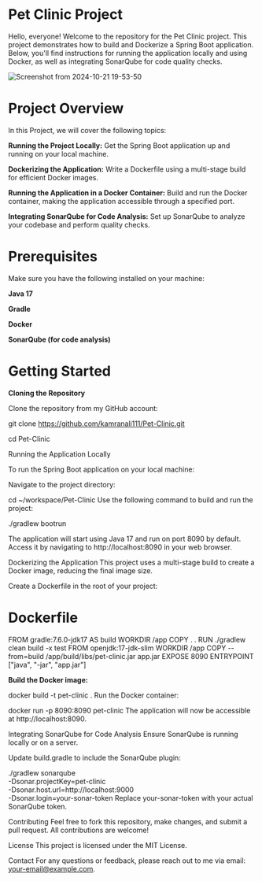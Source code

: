 # Pet Clinic Project

Hello, everyone! Welcome to the repository for the Pet Clinic project. This project demonstrates how to build and Dockerize a Spring Boot application. Below, you'll find instructions for running the application locally and using Docker, as well as integrating SonarQube for code quality checks.

![Screenshot from 2024-10-21 19-53-50](https://github.com/user-attachments/assets/277f6a4c-b65d-4d4a-8137-ca1f6cc07ee2)

# Project Overview

In this Project, we will cover the following topics:

**Running the Project Locally:** Get the Spring Boot application up and running on your local machine.

**Dockerizing the Application:** Write a Dockerfile using a multi-stage build for efficient Docker images.

**Running the Application in a Docker Container:** Build and run the Docker container, making the application accessible through a specified port.

**Integrating SonarQube for Code Analysis:** Set up SonarQube to analyze your codebase and perform quality checks.

# Prerequisites
Make sure you have the following installed on your machine:

**Java 17**

**Gradle**

**Docker**

**SonarQube (for code analysis)**

# Getting Started

**Cloning the Repository**

Clone the repository from my GitHub account:

git clone https://github.com/kamranali111/Pet-Clinic.git

cd Pet-Clinic

Running the Application Locally

To run the Spring Boot application on your local machine:

Navigate to the project directory:

cd ~/workspace/Pet-Clinic
Use the following command to build and run the project:

./gradlew bootrun

The application will start using Java 17 and run on port 8090 by default. Access it by navigating to http://localhost:8090 in your web browser.

Dockerizing the Application
This project uses a multi-stage build to create a Docker image, reducing the final image size.

Create a Dockerfile in the root of your project:

# Dockerfile

FROM gradle:7.6.0-jdk17 AS build
WORKDIR /app
COPY . .
RUN ./gradlew clean build -x test
FROM openjdk:17-jdk-slim
WORKDIR /app
COPY --from=build /app/build/libs/pet-clinic.jar app.jar
EXPOSE 8090
ENTRYPOINT ["java", "-jar", "app.jar"]

**Build the Docker image:**


docker build -t pet-clinic .
Run the Docker container:


docker run -p 8090:8090 pet-clinic
The application will now be accessible at http://localhost:8090.

Integrating SonarQube for Code Analysis
Ensure SonarQube is running locally or on a server.

Update build.gradle to include the SonarQube plugin:


./gradlew sonarqube \
-Dsonar.projectKey=pet-clinic \
-Dsonar.host.url=http://localhost:9000 \
-Dsonar.login=your-sonar-token
Replace your-sonar-token with your actual SonarQube token.

Contributing
Feel free to fork this repository, make changes, and submit a pull request. All contributions are welcome!

License
This project is licensed under the MIT License.

Contact
For any questions or feedback, please reach out to me via email: your-email@example.com.

